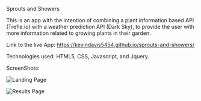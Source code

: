 Sprouts and Showers

This is an app with the intention of combining a plant information based API (Trefle.io) with a weather prediction API (Dark Sky), to provide the user with more information related to growing plants in their garden.

Link to the live App: https://kevindavis5454.github.io/sprouts-and-showers/

Technologies used: HTML5, CSS, Javascript, and Jquery.

ScreenShots: 

![Landing Page](/sprouts-and-showers/assets/Screen%20Shot%202019-12-09%20at%207.57.00%20PM.png?raw=true "Landing Page")

![Results Page](/sprouts-and-showers/assets/Screen%20Shot%202019-12-09%20at%207.56.44%20PM.png?raw=true "Results Page")